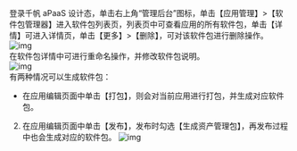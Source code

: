 登录千帆 aPaaS 设计态，单击右上角“管理后台”图标，单击【应用管理】>【软件包管理器】进入软件包列表页，列表页中可查看应用的所有软件包，单击【详情】可进入详情页，单击【更多】>【删除】，可对该软件包进行删除操作。
 ![img](https://main.qcloudimg.com/raw/b75f80bb8a18c064c10256853fed9507.png)        
在软件包详情中可进行重命名操作，并修改软件包说明。              
![img](https://main.qcloudimg.com/raw/c6f14b034a46828d7746fa7f20609622.png)        
有两种情况可以生成软件包：
- 在应用编辑页面中单击【打包】，则会对当前应用进行打包，并生成对应软件包。
2. 在应用编辑页面中单击【发布】，发布时勾选【生成资产管理包】，再发布过程中也会生成对应的软件包。                 ![img](https://main.qcloudimg.com/raw/6fa89b6a9009fe73bbacb87a12c6b79b.png)        
